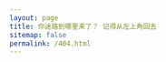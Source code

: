 ```yaml
---
layout: page
title: 你迷路到哪里来了？ 记得从左上角回去
sitemap: false
permalink: /404.html
---
```

<style type="text/css">
  .block-left {
    width: 100%;
  }
  .block-right {
    display: none;
  }
</style>
